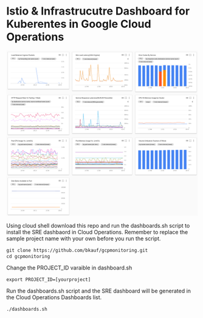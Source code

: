 # Istio & Infrastrucutre Dashboard for Kuberentes in Google Cloud Operations 
![Dashboard Image](sre-dashboard.png)

Using cloud shell download this repo and run the dashboards.sh script to install the SRE dashbaord in Cloud Operations. Remember to replace the sample project name with your own before you run the script. 
```console
git clone https://github.com/bkauf/gcpmonitoring.git
cd gcpmonitoring
```
Change the PROJECT_ID varaible in dashboard.sh
```console
export PROJECT_ID=[yourproject]
```

Run the dashboards.sh script and the SRE dashboard will be generated in the Cloud Operations Dashboards list.
```console
./dashboards.sh
```


